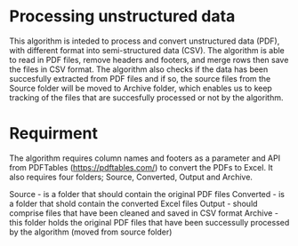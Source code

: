 # Processing unstructured data

This algorithm is inteded to process and convert unstructured data (PDF), with different format into semi-structured data (CSV). The algorithm is able to read in PDF files, remove headers and footers, and merge rows then save the files in CSV format. The algorithm also checks if the data has been succesfully extracted from PDF files and if so, the source files from the Source folder will be moved to Archive folder, which enables us to keep tracking of the files that are succesfully processed or not by the algorithm. 

# Requirment

The algorithm requires column names and footers as a parameter and API from PDFTables (https://pdftables.com/) to convert the PDFs to Excel. It also requires four folders; Source, Converted, Output and Archive.

Source - is a folder that should contain the original PDF files
Converted - is a folder that shold contain the converted Excel files
Output - should comprise files that have been cleaned and saved in CSV format
Archive - this folder holds the original PDF files that have been successully processed by the algorithm (moved from source folder)




